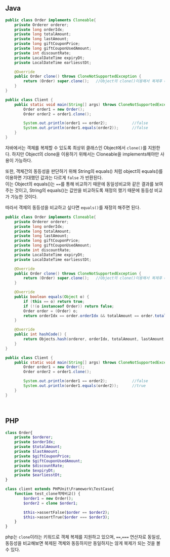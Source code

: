 ## Java
```java
public class Order implements Cloneable{
    private Orderer orderer;
    private long orderIdx;
    private long totalAmount;
    private long lastAmount;
    private long giftCouponPrice;
    private long giftCouponUsedAmount;
    private int discountRate;
    private LocalDateTime expiryDt;
    private LocalDateTime earliesstDt;

    @Override
    public Order clone() throws CloneNotSupportedException {
        return (Order) super.clone();   //Object의 clone()이용해서 복제후 Object에서 Order로 클래스 형변환
    }
}

public class Client {
    public static void main(String[] args) throws CloneNotSupportedException {
        Order order1 = new Order();
        Order order2 = order1.clone();

        System.out.println(order1 == order2);           //false
        System.out.println(order1.equals(order2));      //false
    }
}
```
자바에서는 객체를 복제할 수 있도록 최상위 클래스인 Object에서 `clone()`를 지원한다. 하지만 Object의 clone을 이용하기 위해서는 Cloneable을 implements해야만 사용이 가능하다.

또한, 객체간의 동등성을 판단하기 위해 String의 equals() 처럼 object의 equals()를 이용하면 기대했던 값과는 다르게 `false` 가 반환된다. <br>이는 Object의 equals()는 `==`를 통해 비교하기 때문에 동일성비교와 같은 결과를 보여주는 것이고, String의 equals()는 값만을 비교하도록 재정의 했기 때문에 동등성 비교가 가능한 것이다.

따라서 객체의 동등성을 비교하고 싶다면 `equals()`를 재정의 해주면 된다.

```java
public class Order implements Cloneable{
    private Orderer orderer;
    private long orderIdx;
    private long totalAmount;
    private long lastAmount;
    private long giftCouponPrice;
    private long giftCouponUsedAmount;
    private int discountRate;
    private LocalDateTime expiryDt;
    private LocalDateTime earliesstDt;

    @Override
    public Order clone() throws CloneNotSupportedException {
        return (Order) super.clone();   //Object의 clone()이용해서 복제후 Object에서 Order로 클래스 형변환
    }

    @Override
    public boolean equals(Object o) {
        if (this == o) return true;
        if (!(o instanceof Order)) return false;
        Order order = (Order) o;
        return orderIdx == order.orderIdx && totalAmount == order.totalAmount && lastAmount == order.lastAmount && giftCouponPrice == order.giftCouponPrice && giftCouponUsedAmount == order.giftCouponUsedAmount && discountRate == order.discountRate && Objects.equals(orderer, order.orderer) && Objects.equals(expiryDt, order.expiryDt) && Objects.equals(earliesstDt, order.earliesstDt);
    }

    @Override
    public int hashCode() {
        return Objects.hash(orderer, orderIdx, totalAmount, lastAmount, giftCouponPrice, giftCouponUsedAmount, discountRate, expiryDt, earliesstDt);
    }
}

public class Client {
    public static void main(String[] args) throws CloneNotSupportedException {
        Order order1 = new Order();
        Order order2 = order1.clone();

        System.out.println(order1 == order2);           //false
        System.out.println(order1.equals(order2));      //true
    }
}
```

<br>

## PHP
```php
class Order{
    private $orderer;
    private $orderIdx;
    private $totalAmount;
    private $lastAmount;
    private $giftCouponPrice;
    private $giftCouponUsedAmount;
    private $discountRate;
    private $expiryDt;
    private $earliesstDt;
}

class client extends PHPUnit\Framework\TestCase{
    function test_clone객체비교() {
        $order1 = new Order();
        $order2 = clone $order1;

        $this->assertFalse($order == $order2);
        $this->assertTrue($order === $order3);
    }
}
```
php는 `clone`이라는 키워드로 객체 복제를 지원하고 있으며, `==`,`===` 연산자로 동일성, 동등성을 비교해보면 복제된 객체와 동등하지만 동일하지는 않게 복제가 되는 것을 볼 수 있다.